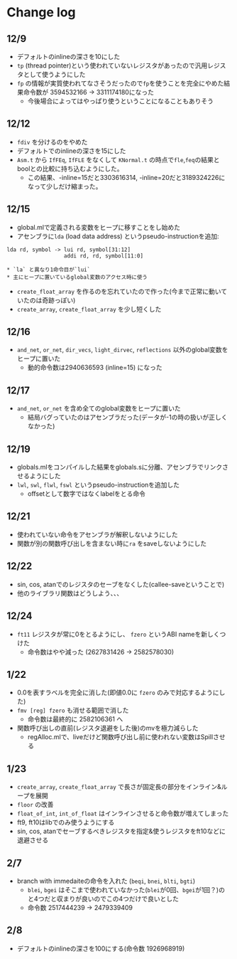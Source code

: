 # Change log

## 12/9
* デフォルトのinlineの深さを10にした
* `tp` (thread pointer)という使われていないレジスタがあったので汎用レジスタとして使うようにした
* `fp` の情報が実質使われてなさそうだったので`fp`を使うことを完全にやめた結果命令数が 3594532166 -> 3311174180になった
    * 今後場合によってはやっぱり使うということになることもありそう

## 12/12
* `fdiv` を分けるのをやめた
* デフォルトでのinlineの深さを15にした
* `Asm.t` から `IfFEq`, `IfFLE` をなくして `KNormal.t` の時点で`fle`,`feq`の結果とboolとの比較に持ち込むようにした。
    * この結果、-inline=15だと3303616314, -inline=20だと3189324226になって少しだけ縮まった。

## 12/15
* global.mlで定義される変数をヒープに移すことをし始めた
* アセンブラに`lda` (load data address) というpseudo-instructionを追加:
```
lda rd, symbol -> lui rd, symbol[31:12]
                  addi rd, rd, symbol[11:0]
```
    * `la` と異なり1命令目が`lui`
    * 主にヒープに置いているglobal変数のアクセス時に使う

* `create_float_array` を作るのを忘れていたので作った(今まで正常に動いていたのは奇跡っぽい)
* `create_array`, `create_float_array` を少し短くした

## 12/16
* `and_net`, `or_net`, `dir_vecs`, `light_dirvec`, `reflections` 以外のglobal変数をヒープに置いた
    * 動的命令数は2940636593 (inline=15) になった

## 12/17
* `and_net`, `or_net` を含め全てのglobal変数をヒープに置いた
    * 結局バグっていたのはアセンブラだった(データが-1の時の扱いが正しくなかった)

## 12/19
* globals.mlをコンパイルした結果をglobals.sに分離、アセンブラでリンクさせるようにした
* `lwl`, `swl`, `flwl`, `fswl` というpseudo-instructionを追加した
    * offsetとして数字ではなくlabelをとる命令

## 12/21
* 使われていない命令をアセンブラが解釈しないようにした
* 関数が別の関数呼び出しを含まない時に`ra` をsaveしないようにした

## 12/22
* sin, cos, atanでのレジスタのセーブをなくした(callee-saveということで)
* 他のライブラリ関数はどうしよう、、、

## 12/24
* `ft11` レジスタが常に0をとるようにし、 `fzero` というABI nameを新しくつけた
    * 命令数はやや減った (2627831426 -> 2582578030)

## 1/22
* 0.0を表すラベルを完全に消した(即値0.0に `fzero` のみで対応するようにした)
* `fmv [reg] fzero` も消せる範囲で消した
    * 命令数は最終的に 2582106361 へ
* 関数呼び出しの直前(レジスタ退避をした後)のmvを極力減らした
    * regAlloc.mlで、liveだけど関数呼び出し前に使われない変数はSpillさせる

## 1/23
* `create_array`, `create_float_array` で長さが固定長の部分をインライン&ループを展開
* `floor` の改善
* `float_of_int`, `int_of_float` はインラインさせると命令数が増えてしまった
* ft9, ft10はlibでのみ使うようにする
* sin, cos, atanでセーブするべきレジスタを指定&使うレジスタをft10などに退避させる

## 2/7
* branch with immedaiteの命令を入れた (`beqi`, `bnei`, `blti`, `bgti`)
    * `blei`, `bgei` はそこまで使われていなかった(`blei`が0回、`bgei`が1回？)のと4つだと収まりが良いのでこの4つだけで良いとした
    * 命令数 2517444239 -> 2479339409

## 2/8
* デフォルトのinlineの深さを100にする(命令数 1926968919)
